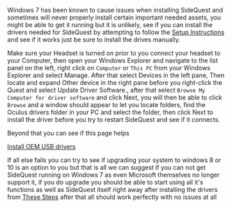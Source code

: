 Windows 7 has been known to cause issues when installing SideQuest and sometimes will never properly install certain important needed assets, you might be able to get it running but it is unlikely, see if you can install the drivers needed for SideQuest by attempting to follow the [Setup Instructions](https://sidequestvr.com/#/setup-howto) and see if it works just be sure to install the drives manually.

Make sure your Headset is turned on prior to you connect your headset to your Computer, then open your Windows Explorer and navigate to the list panel on the left, right click on `Computer` or `This PC` from your Windows Explorer and select Manage. After that select Devices in the left pane, Then locate and expand Other device in the right pane before you right-click the Quest and select Update Driver Software., after that select `Browse My Computer for driver software` and click Next, you will then be able to click `Browse` and a window should appear to let you locate folders, find the Oculus drivers folder in your PC and select the folder, then click Next to install the driver before you try to restart SideQuest and see if it connects.

Beyond that you can see if this page helps

[Install OEM USB drivers](https://developer.android.com/studio/run/oem-usb)

If all else fails you can try to see if upgrading your system to windows 8 or 10 is an option to you but that is all we can suggest if you can not get SideQuest running on Windows 7 as even Microsoft themselves no longer support it, 
if you do upgrade you should be able to start using all it's functions as well as SideQuest itself right away after installing the drivers from [These Steps](https://sidequestvr.com/#/setup-howto) after that all should work perfectly with no issues at all